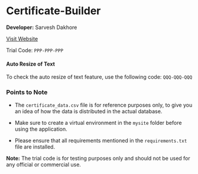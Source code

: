 # Certificate-Builder

**Developer:** Sarvesh Dakhore

[Visit Website](https://dpscertificate.pythonanywhere.com)

Trial Code: `PPP-PPP-PPP`

#### Auto Resize of Text

To check the auto resize of text feature, use the following code: `QQQ-QQQ-QQQ`

### Points to Note

- The `certificate_data.csv` file is for reference purposes only, to give you an idea of how the data is distributed in the actual database.

- Make sure to create a virtual environment in the `mysite` folder before using the application.

- Please ensure that all requirements mentioned in the `requirements.txt` file are installed.

**Note:** The trial code is for testing purposes only and should not be used for any official or commercial use.
